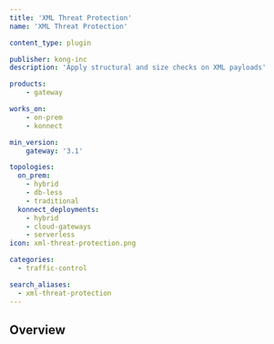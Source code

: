```yaml
---
title: 'XML Threat Protection'
name: 'XML Threat Protection'

content_type: plugin

publisher: kong-inc
description: 'Apply structural and size checks on XML payloads'

products:
    - gateway

works_on:
    - on-prem
    - konnect

min_version:
    gateway: '3.1'

topologies:
  on_prem:
    - hybrid
    - db-less
    - traditional
  konnect_deployments:
    - hybrid
    - cloud-gateways
    - serverless
icon: xml-threat-protection.png

categories:
  - traffic-control

search_aliases:
  - xml-threat-protection
---
```


## Overview
